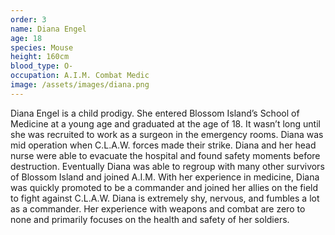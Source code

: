```yaml
---
order: 3
name: Diana Engel
age: 18
species: Mouse
height: 160cm
blood_type: O-
occupation: A.I.M. Combat Medic
image: /assets/images/diana.png
---
```


Diana Engel is a child prodigy. She entered Blossom Island’s School of Medicine at a young age and graduated at the age of 18. It wasn’t long until she was recruited to work as a surgeon in the emergency rooms. Diana was mid operation when C.L.A.W. forces made their strike. Diana and her head nurse were able to evacuate the hospital and found safety moments before destruction. Eventually Diana was able to regroup with many other survivors of Blossom Island and joined A.I.M. With her experience in medicine, Diana was quickly promoted to be a commander and joined her allies on the field to fight against C.L.A.W. Diana is extremely shy, nervous, and fumbles a lot as a commander. Her experience with weapons and combat are zero to none and primarily focuses on the health and safety of her soldiers.